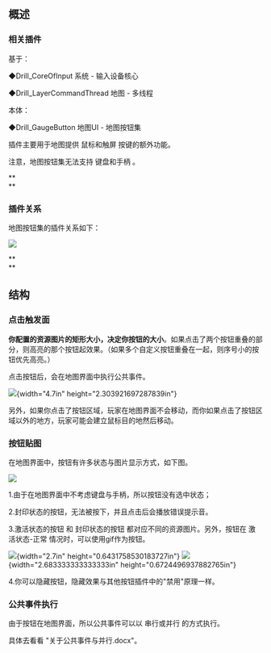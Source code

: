 ## 概述

### 相关插件

基于：

◆Drill_CoreOfInput 系统 - 输入设备核心

◆Drill_LayerCommandThread 地图 - 多线程

本体：

◆Drill_GaugeButton 地图UI - 地图按钮集

插件主要用于地图提供 鼠标和触屏 按键的额外功能。

注意，地图按钮集无法支持 键盘和手柄 。

**\
**

### 插件关系

地图按钮集的插件关系如下：

![](media/image2.emf)

**\
**

## 结构

### 点击触发面

**你配置的资源图片的矩形大小，决定你按钮的大小**。如果点击了两个按钮重叠的部分，则高亮的那个按钮起效果。（如果多个自定义按钮重叠在一起，则序号小的按钮优先高亮。）

点击按钮后，会在地图界面中执行公共事件。

![](media/image3.png){width="4.7in" height="2.303921697287839in"}

另外，如果你点击了按钮区域，玩家在地图界面不会移动，而你如果点击了按钮区域以外的地方，玩家可能会建立鼠标目的地然后移动。

### 按钮贴图

在地图界面中，按钮有许多状态与图片显示方式，如下图。

![](media/image4.emf)

1.由于在地图界面中不考虑键盘与手柄，所以按钮没有选中状态；

2.封印状态的按钮，无法被按下，并且点击后会播放错误提示音。

3.激活状态的按钮 和 封印状态的按钮 都对应不同的资源图片。另外，按钮在
激活状态-正常 情况时，可以使用gif作为按钮。

![](media/image5.png){width="2.7in" height="0.6431758530183727in"}
![](media/image6.png){width="2.683333333333333in"
height="0.6724496937882765in"}

4.你可以隐藏按钮，隐藏效果与其他按钮插件中的"禁用"原理一样。

### 公共事件执行

由于按钮在地图界面，所以公共事件可以以 串行或并行 的方式执行。

具体去看看 "关于公共事件与并行.docx"。

